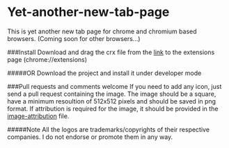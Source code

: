 # Yet-another-new-tab-page
This is yet another new tab page for chrome and chromium based browsers. (Coming soon for other browsers...)

###Install
Download and drag the crx file from the [link](https://drive.google.com/file/d/0B07BESApSm1HWUlPcFNoTkhjdnc/view?usp=sharing) to the extensions page (chrome://extensions)

#####OR
Download the project and install it under developer mode

###Pull requests and comments welcome
If you need to add any icon, just send a pull request containing the image. The image should be a square, have a minimum resoultion of 512x512 pixels and should be saved in png format. If attribution is required for the image, it should be provided in the [image-attribution](https://github.com/ramkumar-kr/Yet-another-new-tab-page/blob/master/image-attribution.txt) file. 

#####Note
All the logos are trademarks/copyrights of their respective companies. I do not endorse or promote them in any way.





